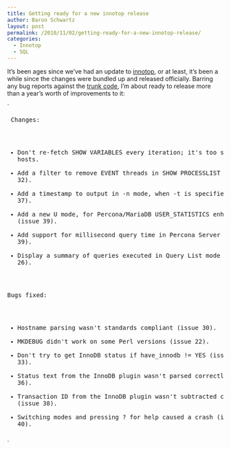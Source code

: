 ```yaml
---
title: Getting ready for a new innotop release
author: Baron Schwartz
layout: post
permalink: /2010/11/02/getting-ready-for-a-new-innotop-release/
categories:
  - Innotop
  - SQL
---
```

It&#8217;s been ages since we&#8217;ve had an update to [innotop][1], or at least, it&#8217;s been a while since the changes were bundled up and released officially. Barring any bug reports against the [trunk code][2], I&#8217;m about ready to release more than a year&#8217;s worth of improvements to it:

`<pre>   Changes:
   * Don't re-fetch SHOW VARIABLES every iteration; it's too slow on many hosts.
   * Add a filter to remove EVENT threads in SHOW PROCESSLIST (issue 32).
   * Add a timestamp to output in -n mode, when -t is specified (issue 37).
   * Add a new U mode, for Percona/MariaDB USER_STATISTICS enhancements (issue 39).
   * Add support for millisecond query time in Percona Server (issue 39).
   * Display a summary of queries executed in Query List mode (issue 26).

   Bugs fixed:
   * Hostname parsing wasn't standards compliant (issue 30).
   * MKDEBUG didn't work on some Perl versions (issue 22).
   * Don't try to get InnoDB status if have_innodb != YES (issue 33).
   * Status text from the InnoDB plugin wasn't parsed correctly (issue 36).
   * Transaction ID from the InnoDB plugin wasn't subtracted correctly (issue 38).
   * Switching modes and pressing ? for help caused a crash (issue 40).</pre>`

 [1]: http://code.google.com/p/innotop/
 [2]: http://innotop.googlecode.com/svn/trunk/innotop